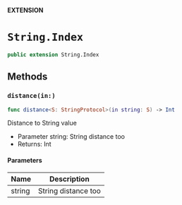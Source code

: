 **EXTENSION**

# `String.Index`
```swift
public extension String.Index
```

## Methods
### `distance(in:)`

```swift
func distance<S: StringProtocol>(in string: S) -> Int
```

Distance to String value
- Parameter string: String distance too
- Returns: Int

#### Parameters

| Name | Description |
| ---- | ----------- |
| string | String distance too |